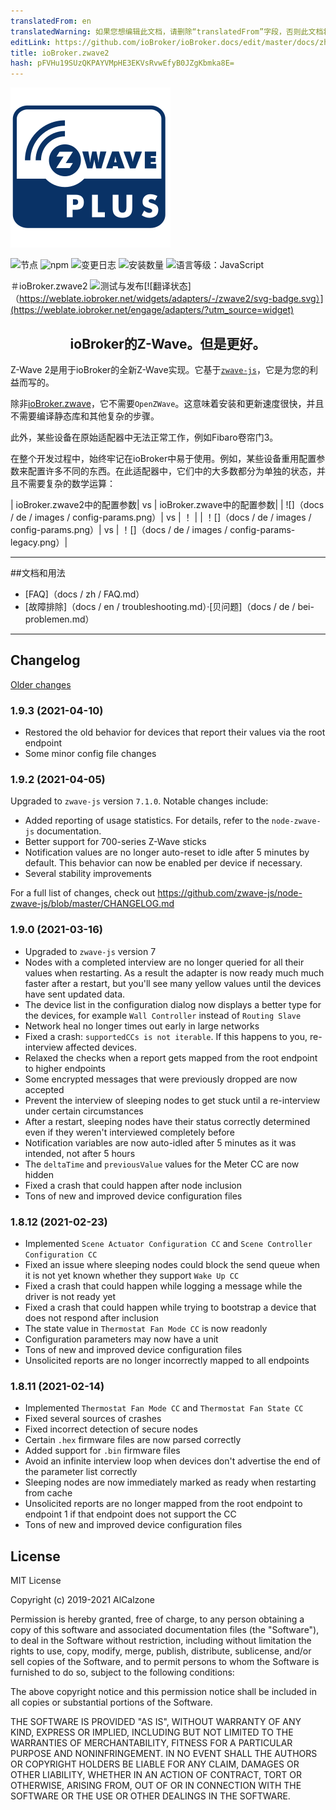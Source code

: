 ```yaml
---
translatedFrom: en
translatedWarning: 如果您想编辑此文档，请删除“translatedFrom”字段，否则此文档将再次自动翻译
editLink: https://github.com/ioBroker/ioBroker.docs/edit/master/docs/zh-cn/adapterref/iobroker.zwave2/README.md
title: ioBroker.zwave2
hash: pFVHu19SUzQKPAYVMpHE3EKVsRvwEfyB0JZgKbmka8E=
---
```

![商标](../../../en/adapterref/iobroker.zwave2/admin/zwave2.svg)

![节点](https://img.shields.io/node/v/iobroker.zwave2.svg)
![npm](https://img.shields.io/npm/v/iobroker.zwave2.svg)
![变更日志](https://img.shields.io/badge/read-Changelog-informational)
![安装数量](http://iobroker.live/badges/zwave2-stable.svg)
![语言等级：JavaScript](https://img.shields.io/lgtm/grade/javascript/g/AlCalzone/ioBroker.zwave2.svg?logo=lgtm&logoWidth=18)

＃ioBroker.zwave2
![测试与发布](https://github.com/AlCalzone/iobroker.zwave2/workflows/Test%20and%20Release/badge.svg)[![翻译状态]（https://weblate.iobroker.net/widgets/adapters/-/zwave2/svg-badge.svg）](https://weblate.iobroker.net/engage/adapters/?utm_source=widget)

<h2 align="center">ioBroker的Z-Wave。但是更好。</h3>

Z-Wave 2是用于ioBroker的全新Z-Wave实现。它基于[`zwave-js`](https://github.com/AlCalzone/node-zwave-js)，它是为您的利益而写的。

除非[ioBroker.zwave](https://github.com/ioBroker/ioBroker.zwave/)，它不需要`OpenZWave`。这意味着安装和更新速度很快，并且不需要编译静态库和其他复杂的步骤。

此外，某些设备在原始适配器中无法正常工作，例如Fibaro卷帘门3。

在整个开发过程中，始终牢记在ioBroker中易于使用。例如，某些设备重用配置参数来配置许多不同的东西。在此适配器中，它们中的大多数都分为单独的状态，并且不需要复杂的数学运算：

| ioBroker.zwave2中的配置参数| vs | ioBroker.zwave中的配置参数|
| ![]（docs / de / images / config-params.png）| vs | ！[](../../../en/adapterref/iobroker.zwave2/docs/de/images/config-params-legacy.png) |
| ！[]（docs / de / images / config-params.png）| vs | ！[]（docs / de / images / config-params-legacy.png）|

---

##文档和用法
* [FAQ]（docs / zh / FAQ.md）
* [故障排除]（docs / en / troubleshooting.md）·[贝问题]（docs / de / bei-problemen.md）

---

## Changelog
[Older changes](CHANGELOG_OLD.md)
<!--
	Placeholder for next versions:
	### __WORK IN PROGRESS__
-->
### 1.9.3 (2021-04-10)
* Restored the old behavior for devices that report their values via the root endpoint
* Some minor config file changes

### 1.9.2 (2021-04-05)
Upgraded to `zwave-js` version `7.1.0`. Notable changes include:
* Added reporting of usage statistics. For details, refer to the `node-zwave-js` documentation.
* Better support for 700-series Z-Wave sticks
* Notification values are no longer auto-reset to idle after 5 minutes by default. This behavior can now be enabled per device if necessary.
* Several stability improvements

For a full list of changes, check out https://github.com/zwave-js/node-zwave-js/blob/master/CHANGELOG.md

### 1.9.0 (2021-03-16)
* Upgraded to `zwave-js` version 7
* Nodes with a completed interview are no longer queried for all their values when restarting. As a result the adapter is now ready much much faster after a restart, but you'll see many yellow values until the devices have sent updated data.
* The device list in the configuration dialog now displays a better type for the devices, for example `Wall Controller` instead of `Routing Slave`
* Network heal no longer times out early in large networks
* Fixed a crash: `supportedCCs is not iterable`. If this happens to you, re-interview affected devices.
* Relaxed the checks when a report gets mapped from the root endpoint to higher endpoints
* Some encrypted messages that were previously dropped are now accepted
* Prevent the interview of sleeping nodes to get stuck until a re-interview under certain circumstances
* After a restart, sleeping nodes have their status correctly determined even if they weren't interviewed completely before
* Notification variables are now auto-idled after 5 minutes as it was intended, not after 5 hours
* The `deltaTime` and `previousValue` values for the Meter CC are now hidden
* Fixed a crash that could happen after node inclusion
* Tons of new and improved device configuration files

### 1.8.12 (2021-02-23)
* Implemented `Scene Actuator Configuration CC` and `Scene Controller Configuration CC`
* Fixed an issue where sleeping nodes could block the send queue when it is not yet known whether they support `Wake Up CC`
* Fixed a crash that could happen while logging a message while the driver is not ready yet
* Fixed a crash that could happen while trying to bootstrap a device that does not respond after inclusion
* The state value in `Thermostat Fan Mode CC` is now readonly
* Configuration parameters may now have a unit
* Tons of new and improved device configuration files
* Unsolicited reports are no longer incorrectly mapped to all endpoints

### 1.8.11 (2021-02-14)
* Implemented `Thermostat Fan Mode CC` and `Thermostat Fan State CC`
* Fixed several sources of crashes
* Fixed incorrect detection of secure nodes
* Certain `.hex` firmware files are now parsed correctly
* Added support for `.bin` firmware files
* Avoid an infinite interview loop when devices don't advertise the end of the parameter list correctly
* Sleeping nodes are now immediately marked as ready when restarting from cache
* Unsolicited reports are no longer mapped from the root endpoint to endpoint 1 if that endpoint does not support the CC
* Tons of new and improved device configuration files

## License

MIT License

Copyright (c) 2019-2021 AlCalzone

Permission is hereby granted, free of charge, to any person obtaining a copy
of this software and associated documentation files (the "Software"), to deal
in the Software without restriction, including without limitation the rights
to use, copy, modify, merge, publish, distribute, sublicense, and/or sell
copies of the Software, and to permit persons to whom the Software is
furnished to do so, subject to the following conditions:

The above copyright notice and this permission notice shall be included in all
copies or substantial portions of the Software.

THE SOFTWARE IS PROVIDED "AS IS", WITHOUT WARRANTY OF ANY KIND, EXPRESS OR
IMPLIED, INCLUDING BUT NOT LIMITED TO THE WARRANTIES OF MERCHANTABILITY,
FITNESS FOR A PARTICULAR PURPOSE AND NONINFRINGEMENT. IN NO EVENT SHALL THE
AUTHORS OR COPYRIGHT HOLDERS BE LIABLE FOR ANY CLAIM, DAMAGES OR OTHER
LIABILITY, WHETHER IN AN ACTION OF CONTRACT, TORT OR OTHERWISE, ARISING FROM,
OUT OF OR IN CONNECTION WITH THE SOFTWARE OR THE USE OR OTHER DEALINGS IN THE
SOFTWARE.